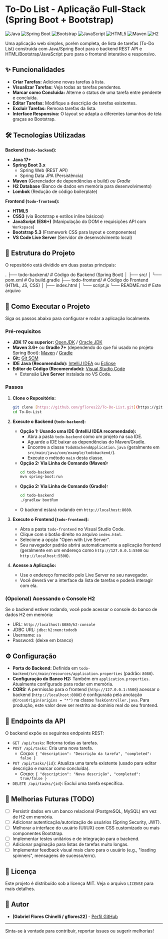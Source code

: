 # To-Do List - Aplicação Full-Stack (Spring Boot + Bootstrap)

![Java](https://img.shields.io/badge/Java-17+-ED8B00?style=for-the-badge&logo=openjdk&logoColor=white)
![Spring Boot](https://img.shields.io/badge/Spring_Boot-3.x-6DB33F?style=for-the-badge&logo=spring&logoColor=white)
![Bootstrap](https://img.shields.io/badge/Bootstrap-5.3-7952B3?style=for-the-badge&logo=bootstrap&logoColor=white)
![JavaScript](https://img.shields.io/badge/JavaScript-ES6+-F7DF1E?style=for-the-badge&logo=javascript&logoColor=black)
![HTML5](https://img.shields.io/badge/HTML5-E34F26?style=for-the-badge&logo=html5&logoColor=white)
![Maven](https://img.shields.io/badge/Maven-C71A36?style=for-the-badge&logo=apachemaven&logoColor=white) ![H2](https://img.shields.io/badge/H2_Database-InMemory-red?style=for-the-badge)

Uma aplicação web simples, porém completa, de lista de tarefas (To-Do List) construída com Java/Spring Boot para o backend REST API e HTML/Bootstrap/JavaScript puro para o frontend interativo e responsivo.

## ✨ Funcionalidades

* **Criar Tarefas:** Adicione novas tarefas à lista.
* **Visualizar Tarefas:** Veja todas as tarefas pendentes.
* **Marcar como Concluída:** Alterne o status de uma tarefa entre pendente e concluída.
* **Editar Tarefas:** Modifique a descrição de tarefas existentes.
* **Excluir Tarefas:** Remova tarefas da lista.
* **Interface Responsiva:** O layout se adapta a diferentes tamanhos de tela graças ao Bootstrap.

## 🛠️ Tecnologias Utilizadas

**Backend (`todo-backend`):**

* **Java 17+**
* **Spring Boot 3.x**
    * Spring Web (REST API)
    * Spring Data JPA (Persistência)
* **Maven** (Gerenciador de dependências e build) *ou Gradle*
* **H2 Database** (Banco de dados em memória para desenvolvimento)
* **Lombok** (Redução de código boilerplate)

**Frontend (`todo-frontend`):**

* **HTML5**
* **CSS3** (via Bootstrap e estilos inline básicos)
* **JavaScript (ES6+)** (Manipulação do DOM e requisições API com `Workspace`)
* **Bootstrap 5.3** (Framework CSS para layout e componentes)
* **VS Code Live Server** (Servidor de desenvolvimento local)

## 📂 Estrutura do Projeto

O repositório está dividido em duas pastas principais:

.
├── todo-backend/      # Código do Backend (Spring Boot)
│   ├── src/
│   └── pom.xml        # Ou build.gradle
├── todo-frontend/     # Código do Frontend (HTML, JS, CSS)
│   ├── index.html
│   └── script.js
└── README.md          # Este arquivo


## 🚀 Como Executar o Projeto

Siga os passos abaixo para configurar e rodar a aplicação localmente.

### Pré-requisitos

* **JDK 17 ou superior:** [OpenJDK](https://jdk.java.net/) / [Oracle JDK](https://www.oracle.com/java/technologies/downloads/)
* **Maven 3.6+** ou **Gradle 7+** (dependendo do que foi usado no projeto Spring Boot): [Maven](https://maven.apache.org/download.cgi) / [Gradle](https://gradle.org/install/)
* **Git:** [Git SCM](https://git-scm.com/downloads)
* **IDE Java (Recomendado):** [IntelliJ IDEA](https://www.jetbrains.com/idea/download/) ou [Eclipse](https://www.eclipse.org/downloads/)
* **Editor de Código (Recomendado):** [Visual Studio Code](https://code.visualstudio.com/download/)
    * Extensão **Live Server** instalada no VS Code.

### Passos

1.  **Clone o Repositório:**
    ```bash
    git clone [https://github.com/gflores22/To-Do-List.git](https://github.com/gflores22/To-Do-List.git)
    cd To-Do-List
    ```

2.  **Execute o Backend (`todo-backend`):**
    * **Opção 1: Usando uma IDE (IntelliJ IDEA recomendado):**
        * Abra a pasta `todo-backend` como um projeto na sua IDE.
        * Aguarde a IDE baixar as dependências do Maven/Gradle.
        * Encontre a classe `TodoBackendApplication.java` (geralmente em `src/main/java/com/example/todobackend/`).
        * Execute o método `main` desta classe.
    * **Opção 2: Via Linha de Comando (Maven):**
        ```bash
        cd todo-backend
        mvn spring-boot:run
        ```
    * **Opção 2: Via Linha de Comando (Gradle):**
        ```bash
        cd todo-backend
        ./gradlew bootRun
        ```
    * O backend estará rodando em `http://localhost:8080`.

3.  **Execute o Frontend (`todo-frontend`):**
    * Abra a pasta `todo-frontend` no Visual Studio Code.
    * Clique com o botão direito no arquivo `index.html`.
    * Selecione a opção "Open with Live Server".
    * Seu navegador padrão abrirá automaticamente a aplicação frontend (geralmente em um endereço como `http://127.0.0.1:5500` ou `http://localhost:5500`).

4.  **Acesse a Aplicação:**
    * Use o endereço fornecido pelo Live Server no seu navegador.
    * Você deverá ver a interface da lista de tarefas e poderá interagir com ela.

### (Opcional) Acessando o Console H2

Se o backend estiver rodando, você pode acessar o console do banco de dados H2 em memória:

* URL: `http://localhost:8080/h2-console`
* JDBC URL: `jdbc:h2:mem:tododb`
* Username: `sa`
* Password: (deixe em branco)

## ⚙️ Configuração

* **Porta do Backend:** Definida em `todo-backend/src/main/resources/application.properties` (padrão: `8080`).
* **Configuração do Banco H2:** Também em `application.properties`. Atualmente configurado para rodar em memória.
* **CORS:** A permissão para o frontend (`http://127.0.0.1:5500`) acessar o backend (`http://localhost:8080`) é configurada pela anotação `@CrossOrigin(origins = "*")` na classe `TaskController.java`. Para produção, este valor deve ser restrito ao domínio real do seu frontend.

## 📝 Endpoints da API

O backend expõe os seguintes endpoints REST:

* `GET /api/tasks`: Retorna todas as tarefas.
* `POST /api/tasks`: Cria uma nova tarefa.
    * *Corpo:* `{ "description": "Descrição da tarefa", "completed": false }`
* `PUT /api/tasks/{id}`: Atualiza uma tarefa existente (usado para editar descrição e marcar como concluída).
    * *Corpo:* `{ "description": "Nova descrição", "completed": true/false }`
* `DELETE /api/tasks/{id}`: Exclui uma tarefa específica.

## 🔮 Melhorias Futuras (TODO)

* [ ] Persistir dados em um banco relacional (PostgreSQL, MySQL) em vez de H2 em memória.
* [ ] Adicionar autenticação/autorização de usuários (Spring Security, JWT).
* [ ] Melhorar a interface do usuário (UI/UX) com CSS customizado ou mais componentes Bootstrap.
* [ ] Implementar testes unitários e de integração para o backend.
* [ ] Adicionar paginação para listas de tarefas muito longas.
* [ ] Implementar feedback visual mais claro para o usuário (e.g., "loading spinners", mensagens de sucesso/erro).

## 📄 Licença

Este projeto é distribuído sob a licença MIT. Veja o arquivo `LICENSE` para mais detalhes.

## 👤 Autor

* **[Gabriel Flores Chinelli / gflores22]** - [Perfil GitHub](https://github.com/gflores22)

---

Sinta-se à vontade para contribuir, reportar issues ou sugerir melhorias!